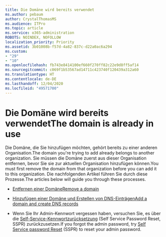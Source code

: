 ```yaml
---
title: Die Domäne wird bereits verwendet
ms.author: pebaum
author: CrystalThomasMS
ms.audience: ITPro
ms.topic: article
ms.service: o365-administration
ROBOTS: NOINDEX, NOFOLLOW
localization_priority: Priority
ms.assetid: 3b01008b-f57d-4a82-837c-d22a0ac6a294
ms.custom:
- "29"
- "10"
ms.openlocfilehash: fb743e8414100ef660f270ff82c22e9d8ff5af14
ms.sourcegitcommit: c069f1b53567ad14711c423740f120439a312a60
ms.translationtype: HT
ms.contentlocale: de-DE
ms.lasthandoff: 12/04/2020
ms.locfileid: "49571700"
---
```

# <a name="the-domain-is-already-in-use"></a><span data-ttu-id="7d519-102">Die Domäne wird bereits verwendet</span><span class="sxs-lookup"><span data-stu-id="7d519-102">The domain is already in use</span></span>

<span data-ttu-id="7d519-103">Die Domäne, die Sie hinzufügen möchten, gehört bereits zu einer anderen Organisation.</span><span class="sxs-lookup"><span data-stu-id="7d519-103">The domain you're trying to add already belongs to another organization.</span></span> <span data-ttu-id="7d519-104">Sie müssen die Domäne zuerst aus dieser Organisation entfernen, bevor Sie sie zur aktuellen Organisation hinzufügen können.</span><span class="sxs-lookup"><span data-stu-id="7d519-104">You must first remove the domain from that organization before you can add it to this organization.</span></span> <span data-ttu-id="7d519-105">Die nachfolgenden Artikel führen Sie durch diese Prozesse.</span><span class="sxs-lookup"><span data-stu-id="7d519-105">The articles below will guide you through these processes.</span></span>
  
- [<span data-ttu-id="7d519-106">Entfernen einer Domäne</span><span class="sxs-lookup"><span data-stu-id="7d519-106">Remove a domain</span></span>](https://docs.microsoft.com/microsoft-365/admin/get-help-with-domains/remove-a-domain)

- [<span data-ttu-id="7d519-107">Hinzufügen einer Domäne und Erstellen von DNS-Einträgen</span><span class="sxs-lookup"><span data-stu-id="7d519-107">Add a domain and create DNS records</span></span>](https://docs.microsoft.com/microsoft-365/admin/get-help-with-domains/create-dns-records-at-any-dns-hosting-provider)

- <span data-ttu-id="7d519-108">Wenn Sie Ihr Admin-Kennwort vergessen haben, versuchen Sie, es über die [Self-Service-Kennwortzurücksetzung](https://passwordreset.microsoftonline.com/) (Self Service Password Reset, SSPR) zurückzusetzen.</span><span class="sxs-lookup"><span data-stu-id="7d519-108">If you forgot the admin password, try [Self Service password Reset](https://passwordreset.microsoftonline.com/) (SSPR) to reset your admin password.</span></span>
